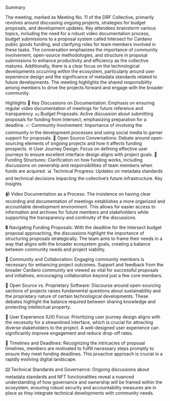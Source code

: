Summary

The meeting, marked as Meeting No. 11 of the DRF Collective, primarily revolves around discussing ongoing projects, strategies for budget proposals, and development updates. Key attendees brainstorm various topics, including the need for a robust video documentation process, budget submissions to a proposal system called Intersect for Cardano public goods funding, and clarifying roles for team members involved in these tasks. The conversation emphasizes the importance of community involvement, open-source methodologies, and structure in proposal submissions to enhance productivity and efficiency as the collective matures. Additionally, there is a clear focus on the technological developments occurring within the ecosystem, particularly around user experience design and the significance of metadata standards related to future developments. The meeting highlights the shared responsibility among members to drive the projects forward and engage with the broader community.

Highlights
🎥 Key Discussions on Documentation: Emphasis on ensuring regular video documentation of meetings for future reference and transparency.
💵 Budget Proposals: Active discussion about submitting proposals for funding from Intersect, emphasizing preparation for a deadline.
📈 Community Involvement: Importance of involving the community in the development processes and using social media to garner support for proposals.
🔧 Open Source Conversations: Debate around open-sourcing elements of ongoing projects and how it affects funding prospects.
🌐 User Journey Design: Focus on defining effective user journeys to ensure excellent interface design aligns with project goals.
🤔 Funding Structures: Clarification on how funding works, including discussions on ownership and responsibilities of team members when funds are acquired.
📊 Technical Progress: Updates on metadata standards and technical decisions impacting the collective’s future infrastructure.
Key Insights

📹 Video Documentation as a Process: The insistence on having clear recording and documentation of meetings establishes a more organized and accountable development environment. This allows for easier access to information and archives for future members and stakeholders while supporting the transparency and continuity of the discussions.

💲 Navigating Funding Proposals: With the deadline for the Intersect budget proposal approaching, the discussions highlight the importance of structuring proposals strategically. The team aims to frame their needs in a way that aligns with the broader ecosystem goals, creating a balance between community needs and project viability.

🤝 Community and Collaboration: Engaging community members is necessary for enhancing project outcomes. Support and feedback from the broader Cardano community are viewed as vital for successful proposals and initiatives, encouraging collaboration beyond just a few core members.

🔄 Open Source vs. Proprietary Software: Discourse around open-sourcing sections of projects raises fundamental questions about sustainability and the proprietary nature of certain technological developments. These debates highlight the balance required between sharing knowledge and protecting intellectual property.

🧭 User Experience (UX) Focus: Prioritizing user journey design aligns with the necessity for a streamlined interface, which is crucial for attracting diverse stakeholders to the project. A well-designed user experience can significantly improve engagement and reduce drop-off rates.

📅 Timelines and Deadlines: Recognizing the intricacies of proposal timelines, members are motivated to fulfill necessary steps promptly to ensure they meet funding deadlines. This proactive approach is crucial in a rapidly evolving digital landscape.

⌨️ Technical Standards and Governance: Ongoing discussions about metadata standards and NFT functionalities reveal a nuanced understanding of how governance and ownership will be framed within the ecosystem, ensuring robust security and accountability measures are in place as they integrate technical developments with community needs.
